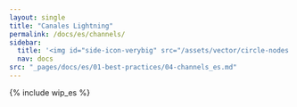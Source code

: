 ```yaml
---
layout: single
title: "Canales Lightning"
permalink: /docs/es/channels/
sidebar:
  title: '<img id="side-icon-verybig" src="/assets/vector/circle-nodes.svg"/>Canales Lightning'
  nav: docs
src: "_pages/docs/es/01-best-practices/04-channels_es.md"
---
```


<!-- TODO: ¿Debería abrir un canal al nodo de RoboSats? Depende. Establezca los 3 casos: 1) Como vendedor (buena idea, barata y confiable, pero podrían cerrarse eventualmente si no se usan), 2) como comprador (daría lo mismo, los compradores no pagan tarifas de enrutamiento. La privacidad es la misma) 3) Como nodo de enrutamiento (¡Vaya, súper útil! Sin embargo, no podemos garantizar que robosats sean un buen peer de enrutamiento: 1) muchos HTLC pequeños bloqueados durante largos períodos de tiempo 2) tiene tarifas altas 3) sin embargo, genera mucho movimiento legítimo de Sats, y es posible enrutar dos veces la misma orden. 4) Los Sats siempre estarán de tu lado, ¡y eso está bien! ¡Por diseño es cómo la liquidez es la más útil!) -->

{% include wip_es %}
